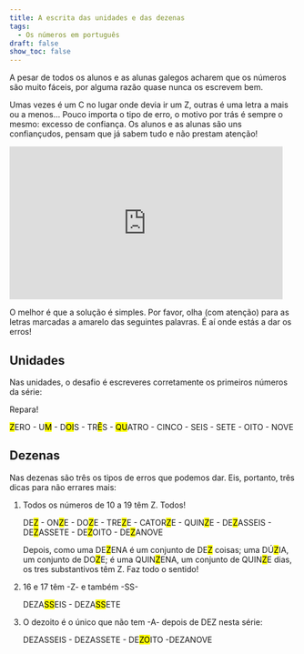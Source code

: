 ```yaml
---
title: A escrita das unidades e das dezenas
tags:
  - Os números em português
draft: false
show_toc: false
---
```

A pesar de todos os alunos e as alunas galegos acharem que os números são muito fáceis, por alguma razão quase nunca os escrevem bem.

Umas vezes é um C no lugar onde devia ir um Z, outras é uma letra a mais ou a menos... Pouco importa o tipo de erro, o motivo por trás é sempre o mesmo: excesso de confiança. Os alunos e as alunas são uns confiançudos, pensam que já sabem tudo e não prestam atenção!

<iframe src="https://giphy.com/embed/R2tImHqP1t5AzFBuzH" width="480" height="269" style="" frameBorder="0" class="giphy-embed" allowFullScreen></iframe>

O melhor é que a solução é simples. Por favor, olha (com atenção) para as letras marcadas a amarelo das seguintes palavras. É aí onde estás a dar os erros!

## Unidades

Nas unidades, o desafio é escreveres corretamente os primeiros números da série: 

Repara!

<mark>Z</mark>ERO - U<mark>M</mark> - D<mark>OI</mark>S - TR<mark>Ê</mark>S - <mark>QU</mark>ATRO - CINCO - SEIS - SETE - OITO - NOVE


## Dezenas

Nas dezenas são três os tipos de erros que podemos dar. Eis, portanto, três dicas para não errares mais: 

1. Todos os números de 10 a 19 têm Z. Todos!

   DE<mark>Z</mark> - ON<mark>Z</mark>E - DO<mark>Z</mark>E - TRE<mark>Z</mark>E - CATOR<mark>Z</mark>E - QUIN<mark>Z</mark>E - DE<mark>Z</mark>ASSEIS - DE<mark>Z</mark>ASSETE - DE<mark>Z</mark>OITO - DE<mark>Z</mark>ANOVE

    Depois, como uma DE<mark>Z</mark>ENA é um conjunto de DE<mark>Z</mark> coisas; uma DÚ<mark>Z</mark>IA, um conjunto de DO<mark>Z</mark>E; é uma QUIN<mark>Z</mark>ENA, um conjunto de QUIN<mark>Z</mark>E dias, os tres substantivos têm Z. Faz todo o sentido!

3. 16 e 17 têm -Z- e também -SS-

   DEZA<mark>SS</mark>EIS - DEZA<mark>SS</mark>ETE

3. O dezoito é o único que não tem -A- depois de DEZ nesta série: 

   DEZASSEIS - DEZASSETE - DE<mark>ZO</mark>ITO -DEZANOVE
